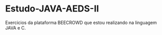 # Estudo-JAVA-AEDS-II

Exercicios da plataforma BEECROWD que estou realizando na linguagem JAVA e C.
